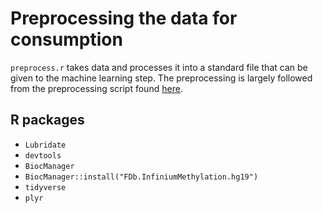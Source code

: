 # Preprocessing the data for consumption

`preprocess.r` takes data and processes it into a standard file that can be given to the machine learning step. The preprocessing is largely followed from the preprocessing script found [here](https://github.com/jchyr-sbmi/PredTAD/blob/master/Codes/1_gen_pre_info_08132020.r).


## R packages 

* `Lubridate`
* `devtools`
* `BiocManager`
* `BiocManager::install("FDb.InfiniumMethylation.hg19")`
* `tidyverse`
* `plyr`